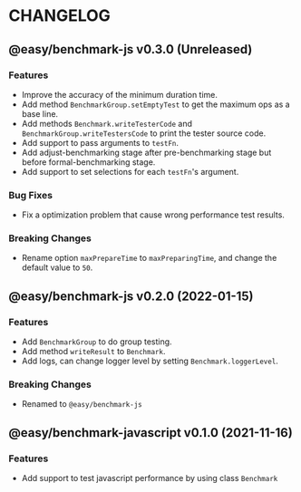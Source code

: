 # CHANGELOG
## @easy/benchmark-js v0.3.0 (Unreleased)
### Features

- Improve the accuracy of the minimum duration time.
- Add method `BenchmarkGroup.setEmptyTest` to get the maximum ops as a base line.
- Add methods `Benchmark.writeTesterCode` and `BenchmarkGroup.writeTestersCode` to print the tester source code.
- Add support to pass arguments to `testFn`.
- Add adjust-benchmarking stage after pre-benchmarking stage but before formal-benchmarking stage.
- Add support to set selections for each `testFn`'s argument.

### Bug Fixes

- Fix a optimization problem that cause wrong performance test results.

### Breaking Changes

- Rename option `maxPrepareTime` to `maxPreparingTime`, and change the default value to `50`.

## @easy/benchmark-js v0.2.0 (2022-01-15)
### Features

- Add `BenchmarkGroup` to do group testing.
- Add method `writeResult` to `Benchmark`.
- Add logs, can change logger level by setting `Benchmark.loggerLevel`.

### Breaking Changes

- Renamed to `@easy/benchmark-js`

## @easy/benchmark-javascript v0.1.0 (2021-11-16)
### Features

- Add support to test javascript performance by using class `Benchmark`
